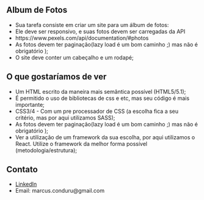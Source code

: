 <h2>Album de Fotos</h2>
<ul>
    <li>Sua tarefa consiste em criar um site para um álbum de fotos:</li>
    <li>Ele deve ser responsivo, e suas fotos devem ser carregadas da API</li>
    <li>https://www.pexels.com/api/documentation/#photos</li>
    <li>As fotos devem ter paginação(lazy load é um bom caminho ;) mas não é obrigatório );</li>
    <li>O site deve conter um cabeçalho e um rodapé;</li>
</ul>

<h2>O que gostaríamos de ver</h2>
<ul>
    <li>Um HTML escrito da maneira mais semântica possível (HTML5/5.1);</li>
    <li>É permitido o uso de bibliotecas de css e etc, mas seu código é mais importante;</li>
    <li>CSS3/4 - Com um pre processador de CSS (a escolha fica a seu critério, mas por aqui utilizamos SASS);</li>
    <li>As fotos devem ter paginação(lazy load é um bom caminho ;) mas não é obrigatório );</li>
    <li>Ver a utilização de um framework da sua escolha, por aqui utilizamos o React. Utilize o framework da melhor forma possível (metodologia/estrutura);</li>
</ul>

<h2>Contato</h2>
<ul>
    <li><a href="https://www.linkedin.com/in/marcus-vinicius-pinheiro-conduru/" target="_blank">LinkedIn</a> </li>
    <li>Email: marcus.conduru@gmail.com</li>
</ul>


